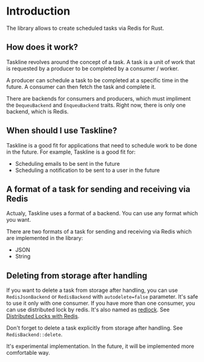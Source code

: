 # Introduction

The library allows to create scheduled tasks via Redis for Rust.

## How does it work?

Taskline revolves around the concept of a task. A task is a unit of work that is requested by a producer to be completed by a consumer / worker.

A producer can schedule a task to be completed at a specific time in the future. A consumer can then fetch the task and complete it.

There are backends for consumers and producers, which must impliment the `DequeuBackend` and `EnqueuBackend` traits. Right now, there is only one backend, which is Redis.

## When should I use Taskline?

Taskline is a good fit for applications that need to schedule work to be done in the future. For example, Taskline is a good fit for:

- Scheduling emails to be sent in the future
- Scheduling a notification to be sent to a user in the future

## A format of a task for sending and receiving via Redis

Actualy, Taskline uses a format of a backend. You can use any format which you want.

There are two formats of a task for sending and receiving via Redis which are implemented in the library:

- JSON
- String

## Deleting from storage after handling

If you want to delete a task from storage after handling, you can use `RedisJsonBackend` or `RedisBackend` with `autodelete=false` parameter. It's safe to use it only with one consumer. If you have more than one consumer, you can use distributed lock by redis. It's also named as [redlock](https://redis.com/glossary/redlock/). See [Distributed Locks with Redis](https://redis.io/docs/manual/patterns/distributed-locks/).

Don't forget to delete a task explicitly from storage after handling. See `RedisBackend::delete`.

It's experimental implementation. In the future, it will be implemented more comfortable way.
